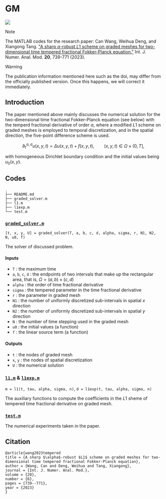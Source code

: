 # GM
[![](https://img.shields.io/badge/doi-10.4208%2Fijnam2023-1033)](https://doi.org/10.4208/ijnam2023-1033)

> [!NOTE]
> The MATLAB codes for the research paper: Can Wang, Weihua Deng, and Xiangong Tang. ["A sharp $\alpha$-robust $L1$ scheme on graded meshes for two-dimensional time tempered fractional Fokker-Planck equation."](https://doi.org/10.4208/ijnam2023-1033) Int. J. Numer. Anal. Mod. **20**, 739-771 (2023).

> [!WARNING]  
> The publication information mentioned here such as the doi, may differ from the officially published version. Once this happens, we will correct it immediately.

## Introduction
The paper mentioned above mainly discusses the numerical solution for the two-dimensional time fractional Fokker-Planck equation (see below) with the temperd fractional derivative of order $\alpha$, where a modified $L1$ scheme on graded meshes is employed to temporal discretization, and in the spatial direction, the five-point difference scheme is used. 

```math
\partial_t^{\alpha, \sigma}u(x,y,t)=\Delta u(x,y,t)+f(x,y,t),\qquad (x,y,t)\in \Omega\times (0, T],
```
with homogeneous Dirichlet boundary condition and the initial values being $u_0(x,y)$.

## Codes

```
.
├── README.md
├── graded_solver.m
├── l1.m
├── l1exp.m
└── test.m
```

### [`graded_solver.m`](./graded_solver.m) 
`[t, x, y, U] = graded_solver(T, a, b, c, d, alpha, sigma, r, N1, N2, N, u0, f)`

The solver of discussed problem.
#### Inputs
- `T` : the maximum time
- `a`, `b`, `c`, `d` : the endpoints of two intervals that make up the rectangular area, that is, $\Omega=(a,b)\times (c,d)$
- `alpha` : the order of time fractional derivative
- `sigma` : the tempered parameter in the time fractional derivative
- `r` : the parameter in graded mesh
- `N1` : the number of uniformly discretized sub-intervals in spatial $x$ direction
- `N2` : the number of uniformly discretized sub-intervals in spatial $y$ direction
- `N` : the number of time stepping used in the graded mesh
- `u0` : the initial values (a function)
- `f` : the linear source term (a function)

#### Outputs
- `t` : the nodes of graded mesh
- `x`, `y` : the nodes of spatial discretization
- `U` : the numerical solution

### [`l1.m`](./l1.m) & [`l1exp.m`](./l1exp.m)
`m = l1(t, tau, alpha, sigma, n)`, `d = l1exp(t, tau, alpha, sigma, n)`

The auxiliary functions to compute the coefficients in the $L1$ sheme of tempered time fractional derivative on graded mesh.

### [`test.m`](./test.m)
The numerical experiments taken in the paper.

## Citation
```biblatex
@article{wang2023tempered
title = {A sharp $\alpha$-robust $L1$ scheme on graded meshes for two-dimensional time tempered fractional Fokker-Planck equation},
author = {Wang, Can and Deng, Weihua and Tang, Xiangong},
journal = {Int. J. Numer. Anal. Mod.},
volume = {20},
number = {6},
pages = {739--771},
year = {2023}
}
```